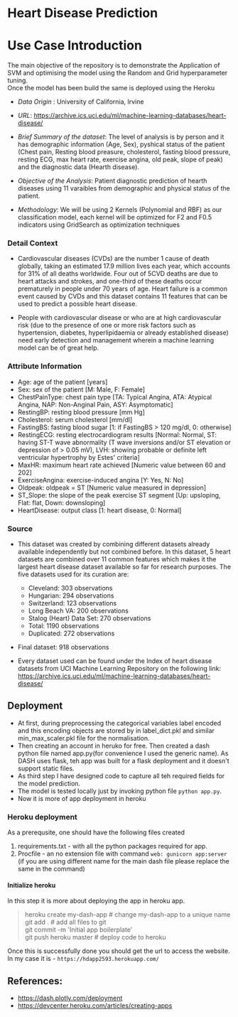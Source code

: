 # Heart Disease Prediction
# Use Case Introduction

<p>The main objective of the repository is to demonstrate the Application of SVM and optimising the model using the Random and Grid hyperparameter tuning. <br>
Once the model has been build the same is deployed using the Heroku</p> 


- *Data Origin* : University of California, Irvine
- *URL*: https://archive.ics.uci.edu/ml/machine-learning-databases/heart-disease/

- *Brief Summary of the dataset*: The level of analysis is by person and it has demographic information (Age, Sex), pyshical status of the patient (Chest pain, Resting blood preasure, cholesterol, fasting blood pressure, resting ECG, max heart rate, exercise angina, old peak, slope of peak) and the diagnostic data (Hearth disease).

- *Objective of the Analysis*: Patient diagnostic prediction of hearth diseases using 11 varaibles from demographic and physical status of the patient.

- *Methodology*: We will be using 2 Kernels (Polynomial and RBF) as our classification model, each kernel will be optimized for F2 and F0.5 indicators using GridSearch as optimization techniques


### Detail Context
- Cardiovascular diseases (CVDs) are the number 1 cause of death globally, taking an estimated 17.9 million lives each year, which accounts for 31% of all deaths worldwide. Four out of 5CVD deaths are due to heart attacks and strokes, and one-third of these deaths occur prematurely in people under 70 years of age. Heart failure is a common event caused by CVDs and this dataset contains 11 features that can be used to predict a possible heart disease.

- People with cardiovascular disease or who are at high cardiovascular risk (due to the presence of one or more risk factors such as hypertension, diabetes, hyperlipidaemia or already established disease) need early detection and management wherein a machine learning model can be of great help.

### Attribute Information

- Age: age of the patient [years]
- Sex: sex of the patient [M: Male, F: Female]
- ChestPainType: chest pain type [TA: Typical Angina, ATA: Atypical Angina, NAP: Non-Anginal Pain, ASY: Asymptomatic]
- RestingBP: resting blood pressure [mm Hg]
- Cholesterol: serum cholesterol [mm/dl]
- FastingBS: fasting blood sugar [1: if FastingBS > 120 mg/dl, 0: otherwise]
- RestingECG: resting electrocardiogram results [Normal: Normal, ST: having ST-T wave abnormality (T wave inversions and/or ST elevation or depression of > 0.05 mV), LVH: showing probable or definite left ventricular hypertrophy by Estes' criteria]
- MaxHR: maximum heart rate achieved [Numeric value between 60 and 202]
- ExerciseAngina: exercise-induced angina [Y: Yes, N: No]
- Oldpeak: oldpeak = ST [Numeric value measured in depression]
- ST_Slope: the slope of the peak exercise ST segment [Up: upsloping, Flat: flat, Down: downsloping]
- HeartDisease: output class [1: heart disease, 0: Normal]

### Source
- This dataset was created by combining different datasets already available independently but not combined before. In this dataset, 5 heart datasets are combined over 11 common features which makes it the largest heart disease dataset available so far for research purposes. The five datasets used for its curation are:

    - Cleveland: 303 observations
    - Hungarian: 294 observations
    - Switzerland: 123 observations
    - Long Beach VA: 200 observations
    - Stalog (Heart) Data Set: 270 observations
    - Total: 1190 observations
    - Duplicated: 272 observations

- Final dataset: 918 observations

- Every dataset used can be found under the Index of heart disease datasets from UCI Machine Learning Repository on the following link: https://archive.ics.uci.edu/ml/machine-learning-databases/heart-disease/

## Deployment
- At first, during preprocessing the categorical variables label encoded and this encoding objects are stored by in label_dict.pkl and similar min_max_scaler.pkl file for the normalisation. 
- Then creating an account in heruko for free. Then created a dash python file named app.py(for convenience I used the generic name). As DASH uses flask, teh app was built for a flask deployment and it doesn't support static files.
- As third step I have designed code to capture all teh required fields for the model prediction.
- The model is tested locally just by invoking python file `python app.py`. 
- Now it is more of app deployment in heroku

### Heroku deployment
As a prerequsite, one should have the following files created 
1. requirements.txt - with all the python packages required for app.
2. Procfile - an no extension file with command `web: gunicorn app:server` (if you are using different name for the main dash file please replace the same in the command)

#### Initialize  heroku
In this step it is more about deploying the app in heroku app. 


> heroku create my-dash-app # change my-dash-app to a unique name<br>
> git add . # add all files to git<br>
> git commit -m 'Initial app boilerplate'<br>
> git push heroku master # deploy code to heroku<br>

Once this is successfully done you should get the url to access the website. In my case it is - `https://hdapp2593.herokuapp.com/`

## References:
- https://dash.plotly.com/deployment
- https://devcenter.heroku.com/articles/creating-apps



